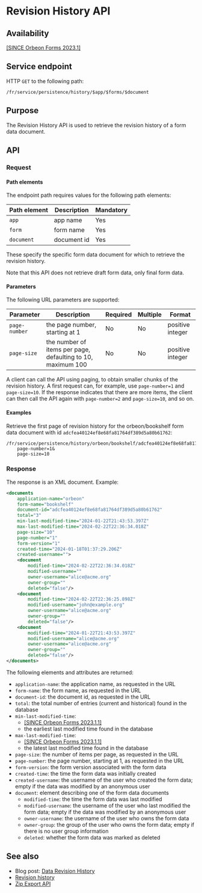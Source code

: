 # Revision History API

## Availability

[\[SINCE Orbeon Forms 2023.1\]](/release-notes/orbeon-forms-2023.1.md)

## Service endpoint

HTTP `GET` to the following path:

```
/fr/service/persistence/history/$app/$forms/$document
```

## Purpose

The Revision History API is used to retrieve the revision history of a form data document.

## API

### Request

#### Path elements

The endpoint path requires values for the following path elements:

| Path element | Description | Mandatory |
|--------------|-------------|-----------|
| `app`        | app name    | Yes       |
| `form`       | form name   | Yes       |
| `document`   | document id | Yes       |

These specify the specific form data document for which to retrieve the revision history.

Note that this API does not retrieve draft form data, only final form data.

#### Parameters

The following URL parameters are supported:

| Parameter     | Description                                                 | Required | Multiple | Format           |
|---------------|-------------------------------------------------------------|----------|----------|------------------|
| `page-number` | the page number, starting at 1                              | No       | No       | positive integer |
| `page-size`   | the number of items per page, defaulting to 10, maximum 100 | No       | No       | positive integer |

A client can call the API using paging, to obtain smaller chunks of the revision history. A first request can, for example, use `page-number=1` and `page-size=10`. If the response indicates that there are more items, the client can then call the API again with `page-number=2` and `page-size=10`, and so on.

#### Examples

Retrieve the first page of revision history for the orbeon/bookshelf form data document with id `adcfea40124ef8e68fa81764df389d5a80b61762`:

```
/fr/service/persistence/history/orbeon/bookshelf/adcfea40124ef8e68fa81764df389d5a80b61762?
    page-number=1&
    page-size=10
```

### Response

The response is an XML document. Example:

```xml
<documents
    application-name="orbeon"
    form-name="bookshelf"
    document-id="adcfea40124ef8e68fa81764df389d5a80b61762"
    total="3"
    min-last-modified-time="2024-01-22T21:43:53.397Z"
    max-last-modified-time="2024-02-22T22:36:34.018Z"
    page-size="10"
    page-number="1"
    form-version="1"
    created-time="2024-01-18T01:37:29.206Z"
    created-username="">
    <document 
        modified-time="2024-02-22T22:36:34.018Z" 
        modified-username=""
        owner-username="alice@acme.org"
        owner-group=""
        deleted="false"/>
    <document 
        modified-time="2024-02-22T22:36:25.898Z" 
        modified-username="john@example.org"
        owner-username="alice@acme.org"
        owner-group=""
        deleted="false"/>
    <document 
        modified-time="2024-01-22T21:43:53.397Z"
        modified-username="alice@acme.org"
        owner-username="alice@acme.org"
        owner-group=""
        deleted="false"/>
</documents>
```

The following elements and attributes are returned:

- `application-name`: the application name, as requested in the URL
- `form-name`: the form name, as requested in the URL
- `document-id`: the document id, as requested in the URL
- `total`: the total number of entries (current and historical) found in the database
- `min-last-modified-time`:
    - [\[SINCE Orbeon Forms 2023.1.1\]](/release-notes/orbeon-forms-2023.1.1.md)
    - the earliest last modified time found in the database
- `max-last-modified-time`:
    - [\[SINCE Orbeon Forms 2023.1.1\]](/release-notes/orbeon-forms-2023.1.1.md)
    - the latest last modified time found in the database
- `page-size`: the number of items per page, as requested in the URL
- `page-number`: the page number, starting at 1, as requested in the URL
- `form-version`: the form version associated with the form data
- `created-time`: the time the form data was initially created
- `created-username`: the username of the user who created the form data; empty if the data was modified by an anonymous user
- `document`: element describing one of the form data documents
    - `modified-time`: the time the form data was last modified
    - `modified-username`: the username of the user who last modified the form data; empty if the data was modified by an anonymous user
    - `owner-username`: the username of the user who owns the form data
    - `owner-group`: the group of the user who owns the form data; empty if there is no user group information
    - `deleted`: whether the form data was marked as deleted

## See also

- Blog post: [Data Revision History](https://www.orbeon.com/2024/08/revision-history)
- [Revision history](/form-runner/feature/revision-history.md)
- [Zip Export API](/form-runner/api/persistence/export-zip.md)
